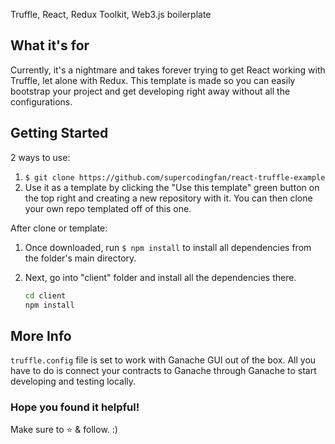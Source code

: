 Truffle, React, Redux Toolkit, Web3.js boilerplate

## What it's for

Currently, it's a nightmare and takes forever trying to get React working with Truffle, let alone with Redux. This template is made so you can easily bootstrap your project and get developing right away without all the configurations.

## Getting Started

2 ways to use:
1. `$ git clone https://github.com/supercodingfan/react-truffle-example`
2. Use it as a template by clicking the "Use this template" green button on the top right and creating a new repository with it. You can then clone your own repo templated off of this one.

After clone or template:

1. Once downloaded, run `$ npm install` to install all dependencies from the folder's main directory.

2. Next, go into "client" folder and install all the dependencies there.

   ```bash
   cd client
   npm install
   ```

## More Info

`truffle.config` file is set to work with Ganache GUI out of the box. All you have to do is connect your contracts to Ganache through Ganache to start developing and testing locally.

### Hope you found it helpful!

Make sure to ⭐ & follow. :)
